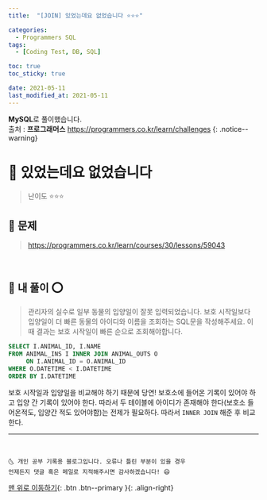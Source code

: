 ```yaml
---
title:  "[JOIN] 있었는데요 없었습니다 ⭐⭐⭐" 

categories:
  - Programmers SQL
tags:
  - [Coding Test, DB, SQL]

toc: true
toc_sticky: true

date: 2021-05-11
last_modified_at: 2021-05-11
---
```

**MySQL**로 풀이했습니다.  
출처 : **프로그래머스** <https://programmers.co.kr/learn/challenges>
{: .notice--warning}

# 📌 있었는데요 없었습니다

> 난이도 ⭐⭐⭐

## 🚀 문제

> <https://programmers.co.kr/learn/courses/30/lessons/59043>

<br>

## 🚀 내 풀이 ⭕

> 관리자의 실수로 일부 동물의 입양일이 잘못 입력되었습니다. 보호 시작일보다 입양일이 더 빠른 동물의 아이디와 이름을 조회하는 SQL문을 작성해주세요. 이때 결과는 보호 시작일이 빠른 순으로 조회해야합니다.

```sql
SELECT I.ANIMAL_ID, I.NAME
FROM ANIMAL_INS I INNER JOIN ANIMAL_OUTS O
     ON I.ANIMAL_ID = O.ANIMAL_ID
WHERE O.DATETIME < I.DATETIME
ORDER BY I.DATETIME
```

보호 시작일과 입양일을 비교해야 하기 때문에 당연! 보호소에 들어온 기록이 있어야 하고 입양 간 기록이 있어야 한다. 따라서 두 테이블에 아이디가 존재해야 한다(보호소 들어온적도, 입양간 적도 있어야함)는 전제가 필요하다. 따라서 `INNER JOIN` 해준 후 비교한다.

***
<br>

    🌜 개인 공부 기록용 블로그입니다. 오류나 틀린 부분이 있을 경우 
    언제든지 댓글 혹은 메일로 지적해주시면 감사하겠습니다! 😄

[맨 위로 이동하기](#){: .btn .btn--primary }{: .align-right}